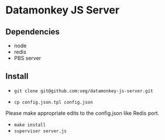 Datamonkey JS Server
========================

## Dependencies

* node
* redis
* PBS server

## Install

* `git clone git@github.com:veg/datamonkey-js-server.git`

* `cp config.json.tpl config.json`
 
 Please make appropriate edits to the config.json like Redis port.

* `make install`
* `supervisor server.js`


